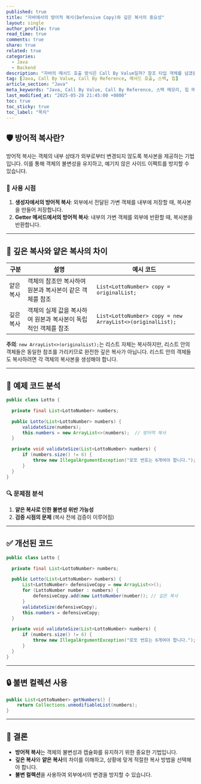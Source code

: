 ```yaml
---
published: true
title: "자바에서의 방어적 복사(Defensive Copy)와 깊은 복사의 중요성"
layout: single
author_profile: true
read_time: true
comments: true
share: true
related: true
categories:
  - Java
  - Backend
description: "자바의 메서드 호출 방식은 Call By Value일까? 참조 타입 객체를 넘겼을 때 원본이 바뀌는 이유를 통해 정확히 이해해봅니다."
tag: [Java, Call By Value, Call By Reference, 메서드 호출, 스택, 힙]
article_section: "Java"
meta_keywords: "Java, Call By Value, Call By Reference, 스택 메모리, 힙 메모리, 참조형"
last_modified_at: "2025-05-28 21:45:00 +0800"
toc: true
toc_sticky: true
toc_label: "목차"
---
```



## 🛡️ 방어적 복사란?

방어적 복사는 객체의 내부 상태가 외부로부터 변경되지 않도록 복사본을 제공하는 기법입니다. 이를 통해 객체의 불변성을 유지하고, 예기치 않은 사이드 이펙트를 방지할 수 있습니다.

### 📍 사용 시점

1. **생성자에서의 방어적 복사**: 외부에서 전달된 가변 객체를 내부에 저장할 때, 복사본을 만들어 저장합니다.
2. **Getter 메서드에서의 방어적 복사**: 내부의 가변 객체를 외부에 반환할 때, 복사본을 반환합니다.

---

## 🔄 깊은 복사와 얕은 복사의 차이

| 구분       | 설명                                               | 예시 코드 |
|------------|----------------------------------------------------|-----------|
| 얕은 복사  | 객체의 참조만 복사하여 원본과 복사본이 같은 객체를 참조 | `List<LottoNumber> copy = originalList;` |
| 깊은 복사  | 객체의 실제 값을 복사하여 원본과 복사본이 독립적인 객체를 참조 | `List<LottoNumber> copy = new ArrayList<>(originalList);` |

**주의**: `new ArrayList<>(originalList);`는 리스트 자체는 복사하지만, 리스트 안의 객체들은 동일한 참조를 가리키므로 완전한 깊은 복사가 아닙니다. 리스트 안의 객체들도 복사하려면 각 객체의 복사본을 생성해야 합니다.

---

## 🧪 예제 코드 분석

```java
public class Lotto {

  private final List<LottoNumber> numbers;

  public Lotto(List<LottoNumber> numbers) {
      validateSize(numbers);
      this.numbers = new ArrayList<>(numbers);  // 방어적 복사
  }

  private void validateSize(List<LottoNumber> numbers) {
      if (numbers.size() != 6) {
          throw new IllegalArgumentException("로또 번호는 6개여야 합니다.");
      }
  }
}
```

### 🔍 문제점 분석

1. **얕은 복사로 인한 불변성 위반 가능성**
2. **검증 시점의 문제** (복사 전에 검증이 이루어짐)

---

## ✅ 개선된 코드

```java
public class Lotto {

  private final List<LottoNumber> numbers;

  public Lotto(List<LottoNumber> numbers) {
      List<LottoNumber> defensiveCopy = new ArrayList<>();
      for (LottoNumber number : numbers) {
          defensiveCopy.add(new LottoNumber(number)); // 깊은 복사
      }
      validateSize(defensiveCopy);
      this.numbers = defensiveCopy;
  }

  private void validateSize(List<LottoNumber> numbers) {
      if (numbers.size() != 6) {
          throw new IllegalArgumentException("로또 번호는 6개여야 합니다.");
      }
  }
}
```

---

## 🔒 불변 컬렉션 사용

```java
public List<LottoNumber> getNumbers() {
    return Collections.unmodifiableList(numbers);
}
```

---

## 📌 결론

- **방어적 복사**는 객체의 불변성과 캡슐화를 유지하기 위한 중요한 기법입니다.
- **깊은 복사**와 **얕은 복사**의 차이를 이해하고, 상황에 맞게 적절한 복사 방법을 선택해야 합니다.
- **불변 컬렉션**을 사용하여 외부에서의 변경을 방지할 수 있습니다.
